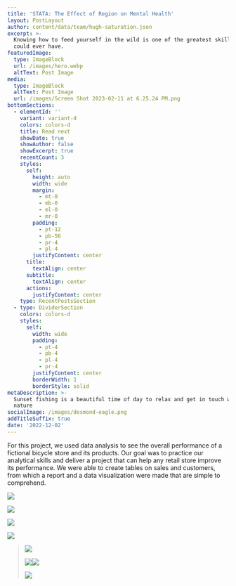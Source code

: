 ```yaml
---
title: 'STATA: The Effect of Region on Mental Health'
layout: PostLayout
author: content/data/team/hugh-saturation.json
excerpt: >-
  Knowing how to feed yourself in the wild is one of the greatest skills you
  could ever have.
featuredImage:
  type: ImageBlock
  url: /images/hero.webp
  altText: Post Image
media:
  type: ImageBlock
  altText: Post Image
  url: /images/Screen Shot 2023-02-11 at 6.25.24 PM.png
bottomSections:
  - elementId: ''
    variant: variant-d
    colors: colors-d
    title: Read next
    showDate: true
    showAuthor: false
    showExcerpt: true
    recentCount: 3
    styles:
      self:
        height: auto
        width: wide
        margin:
          - mt-0
          - mb-0
          - ml-0
          - mr-0
        padding:
          - pt-12
          - pb-56
          - pr-4
          - pl-4
        justifyContent: center
      title:
        textAlign: center
      subtitle:
        textAlign: center
      actions:
        justifyContent: center
    type: RecentPostsSection
  - type: DividerSection
    colors: colors-d
    styles:
      self:
        width: wide
        padding:
          - pt-4
          - pb-4
          - pl-4
          - pr-4
        justifyContent: center
        borderWidth: 1
        borderStyle: solid
metaDescription: >-
  Sunset fishing is a beautiful time of day to relax and get in touch with
  nature
socialImage: /images/desmond-eagle.png
addTitleSuffix: true
date: '2022-12-02'
---
```

For this project, we used data analysis to see the overall performance of a fictional bicycle store and its products. Our goal was to practice our analytical skills and deliver a project that can help any retail store improve its performance. We were able to create tables on sales and customers, from which a report and a data visualization were made that are simple to comprehend. 

![](blob:https://app.stackbit.com/ddd15468-7698-4b48-8b00-5efa1d28c222)

![](blob:https://app.stackbit.com/4d6f45eb-2222-4120-8a3b-427fd123707d)

![](blob:https://app.stackbit.com/d4d5827e-69d9-4679-aca6-67b8eabf6bec)



![](blob:https://app.stackbit.com/ce0d54ae-160c-43d9-b741-37556e1e4088)

>
>
> ![](blob:https://app.stackbit.com/7da6f711-7997-4bad-ad05-942978bab696)
>
> ![](blob:https://app.stackbit.com/f2424bbd-55fa-44e8-842d-db7ef820f424)![](blob:https://app.stackbit.com/1abbaa17-6e0b-4bbd-9883-7883ab651147)
>
> ![](blob:https://app.stackbit.com/93afa87d-0aef-4f38-9ebe-e48bed92ae22)

